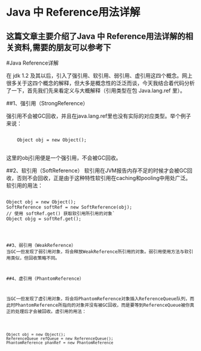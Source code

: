 Java 中 Reference用法详解
=========================

这篇文章主要介绍了Java 中 Reference用法详解的相关资料,需要的朋友可以参考下
---------------------------------------------------------

#Java  Reference详解

在 jdk 1.2 及其以后，引入了强引用、软引用、弱引用、虚引用这四个概念。网上很多关于这四个概念的解释，但大多是概念性的泛泛而谈，今天我结合着代码分析了一下，首先我们先来看定义与大概解释（引用类型在包 Java.lang.ref 里）。

##1、强引用（StrongReference）

强引用不会被GC回收，并且在java.lang.ref里也没有实际的对应类型。举个例子来说：　　　
<pre>
<code>
	Object obj = new Object();
</code>
</pre>

这里的obj引用便是一个强引用，不会被GC回收。

##2、软引用（SoftReference）
软引用在JVM报告内存不足的时候才会被GC回收，否则不会回收，正是由于这种特性软引用在caching和pooling中用处广泛。软引用的用法：
<pre>
<code>
Object obj = new Object();
SoftReference<Object> softRef = new SoftReference(obj);
// 使用 softRef.get() 获取软引用所引用的对象`
Object objg = softRef.get();
</code>
</pre>


##3、弱引用（WeakReference）
当GC一但发现了弱引用对象，将会释放WeakReference所引用的对象。弱引用使用方法与软引用类似，但回收策略不同。

##4、虚引用（PhantomReference）

当GC一但发现了虚引用对象，将会将PhantomReference对象插入ReferenceQueue队列，而此时PhantomReference所指向的对象并没有被GC回收，而是要等到ReferenceQueue被你真正的处理后才会被回收。虚引用的用法：
<pre>
<code>
Object obj = new Object();
ReferenceQueue<Object> refQueue = new ReferenceQueue<Object>();
PhantomReference<Object> phanRef = new PhantomReference<Object>(obj, refQueue);
// 调用phanRef.get()不管在什么情况下会一直返回null
Object objg = phanRef.get();
// 如果obj被置为null，当GC发现了虚引用，GC会将phanRef插入进我们之前创建时传入的refQueue队列
// 注意，此时phanRef所引用的obj对象，并没有被GC回收，在我们显式地调用refQueue.poll返回phanRef之后
// 当GC第二次发现虚引用，而此时JVM将phanRef插入到refQueue会插入失败，此时GC才会对obj进行回收
Reference<? extends Object> phanRefP = refQueue.poll();
</code>
</pre>


看了简单的定义之后，我们结合着代码来测试一下，强引用就不用说了，软引用的描述也很清楚，关键是 “弱引用” 与 “虚引用”。

弱引用：
	
public static void main(String[] args) throws InterruptedException {
  Object obj = new Object();
  ReferenceQueue<Object> refQueue = new ReferenceQueue<Object>();
  WeakReference<Object> weakRef = new WeakReference<Object>(obj, refQueue);
  System.out.println(weakRef.get());
  System.out.println(refQueue.poll());
  obj = null;
  System.gc();
  System.out.println(weakRef.get());
  System.out.println(refQueue.poll());
}

由于System.gc()是告诉JVM这是一个执行GC的好时机，但具体执不执行由JVM决定，因此当JVM决定执行GC，得到的结果便是（事实上这段代码一般都会执行GC）：

java.lang.Object@de6ced
null
null
java.lang.ref.WeakReference@1fb8ee3

从执行结果得知，通过调用weakRef.get()我们得到了obj对象，由于没有执行GC,因此refQueue.poll()返回的null，当我们把obj = null;此时没有引用指向堆中的obj对象了，这里JVM执行了一次GC，我们通过weakRef.get()发现返回了null，而refQueue.poll()返回了WeakReference对象，因此JVM在对obj进行了回收之后，才将weakRef插入到refQueue队列中。

虚引用：
	
public static void main(String[] args) throws InterruptedException {
  Object obj = new Object();
  ReferenceQueue<Object> refQueue = new ReferenceQueue<Object>();
  PhantomReference<Object> phanRef = new PhantomReference<Object>(obj, refQueue);
  System.out.println(phanRef.get());
  System.out.println(refQueue.poll());
  obj = null;
  System.gc();
  System.out.println(phanRef.get());
  System.out.println(refQueue.poll());
}

同样，当JVM执行了GC，得到的结果便是：
null
null
null
java.lang.ref.PhantomReference@1fb8ee3

从执行结果得知，我们先前说的没有错，phanRef.get()不管在什么情况下，都会返回null，而当JVM执行GC发现虚引用之后，JVM并没有回收obj，而是将PhantomReference对象插入到对应的虚引用队列refQueue中，当调用refQueue.poll()返回PhantomReference对象时，poll方法会先把PhantomReference的持有队列queue（ReferenceQueue<? super T>）置为NULL，NULL对象继承自ReferenceQueue，将enqueue(Reference paramReference)方法覆盖为return false，而此时obj再次被GC发现时，JVM再将PhantomReference插入到NULL队列中便会插入失败返回false，此时GC便会回收obj。事实上通过这段代码我们也的却看不出来obj是否被回收，但通过 PhantomReference 的javadoc注释中有一句是这样写的：

Once the garbage collector decides that an object obj is phantom-reachable, it is being enqueued on the corresponding queue, but its referent is not cleared. That is, the reference queue of the phantom reference must explicitly be processed by some application code.

翻译一下（这句话很简单，我相信很多人应该也看得懂）：

一旦GC决定一个“obj”是虚可达的，它（指PhantomReference）将会被入队到对应的队列，但是它的指代并没有被清除。也就是说，虚引用的引用队列一定要明确地被一些应用程序代码所处理。

弱引用与虚引用的用处

软引用很明显可以用来制作caching和pooling，而弱引用与虚引用呢？其实用处也很大，首先我们来看看弱引用，举个例子：
class Registry {
  private Set registeredObjects = new HashSet();
  
  public void register(Object object) {
    registeredObjects.add( object );
  }
}

所有我添加进 registeredObjects 中的object永远不会被GC回收，因为这里有个强引用保存在registeredObjects里，另一方面如果我把代码改为如下：
class Registry {
   private Set registeredObjects = new HashSet();
  
   public void register(Object object) {
     registeredObjects.add( new WeakReference(object) );
   }
 }

  现在如果GC想要回收registeredObjects中的object，便能够实现了，同样在使用HashMap如果想实现如上的效果，一种更好的实现是使用WeakHashMap。

而虚引用呢？我们先来看看javadoc的部分说明：

Phantom references are useful for implementing cleanup operations that are necessary before an object gets garbage-collected. They are sometimes more flexible than the finalize() method.

翻译一下：

虚引用在实现一个对象被回收之前必须做清理操作是很有用的。有时候，他们比finalize()方法更灵活。

很明显的，虚引用可以用来做对象被回收之前的清理工作。

 感谢阅读，希望能帮助到大家，谢谢大家对本站的支持！

原文链接：http://www.cnblogs.com/newcj/archive/2011/05/15/2046882.html
